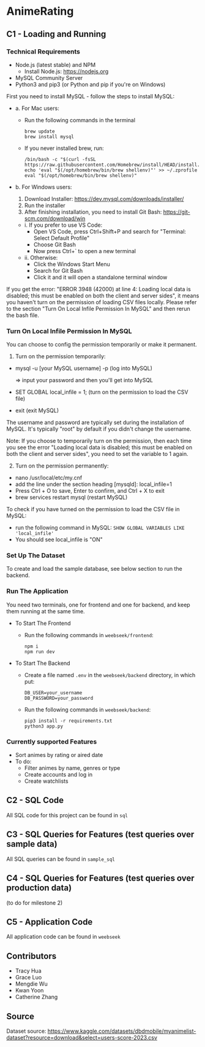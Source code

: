# AnimeRating
## C1 - Loading and Running
### Technical Requirements
- Node.js (latest stable) and NPM
  - Install Node.js: https://nodejs.org
- MySQL Community Server
- Python3 and pip3 (or Python and pip if you're on Windows)

First you need to install MySQL - follow the steps to install MySQL:
- a. For Mac users:
  - Run the following commands in the terminal
    ```
    brew update
    brew install mysql
    ```
  - If you never installed brew, run:
    ```
    /bin/bash -c "$(curl -fsSL https://raw.githubusercontent.com/Homebrew/install/HEAD/install.sh)"
    echo 'eval "$(/opt/homebrew/bin/brew shellenv)"' >> ~/.zprofile
    eval "$(/opt/homebrew/bin/brew shellenv)"
    ```

- b. For Windows users:
  1. Download Installer: https://dev.mysql.com/downloads/installer/
  2. Run the installer
  3. After finishing installation, you need to install Git Bash: https://git-scm.com/download/win
    - i. If you prefer to use VS Code:
      - Open VS Code, press Ctrl+Shift+P and search for "Terminal: Select Default Profile"
      - Choose Git Bash
      - Now press Ctrl+` to open a new terminal
    - ii. Otherwise:
      - Click the Windows Start Menu
      - Search for Git Bash
      - Click it and it will open a standalone terminal window

If you get the error:
"ERROR 3948 (42000) at line 4: Loading local data is disabled; this must be enabled on both the client and server sides", 
it means you haven't turn on the permission of loading CSV files locally. Please refer to the section "Turn On Local Infile Permission In MySQL" and then rerun the bash file.

### Turn On Local Infile Permission In MySQL
You can choose to config the permission temporarily or make it permanent.
1. Turn on the permission temporarily:
- mysql -u [your MySQL username] -p   (log into MySQL)

  => input your password and then you'll get into MySQL
- SET GLOBAL local_infile = 1;           (turn on the permission to load the CSV file)
- exit                                   (exit MySQL)

The username and password are typically set during the installation of MySQL. It's typically "root" by default if you didn't change the username.

Note: If you choose to temporarily turn on the permission, then each time you see the error "Loading local data is disabled; this must be enabled on both the client and server sides", you need to set the variable to 1 again.

2. Turn on the permission permanently:
- nano /usr/local/etc/my.cnf
- add the line under the section heading [mysqld]: local_infile=1
- Press Ctrl + O to save, Enter to confirm, and Ctrl + X to exit
- brew services restart mysql            (restart MySQL)

To check if you have turned on the permission to load the CSV file in MySQL:
- run the following command in MySQL: 
  ```SHOW GLOBAL VARIABLES LIKE 'local_infile'```
- You should see local_infile is "ON"


### Set Up The Dataset
To create and load the sample database, see below section to run the backend.

### Run The Application
You need two terminals, one for frontend and one for backend, and keep them running at the same time.
- To Start The Frontend
  - Run the following commands in ```weebseek/frontend```:
    ```
    npm i
    npm run dev
    ```

- To Start The Backend
  - Create a file named ```.env``` in the ```weebseek/backend``` directory, in which put:
    ```
    DB_USER=your_username
    DB_PASSWORD=your_password
    ```
  - Run the following commands in ```weebseek/backend```:
    ```
    pip3 install -r requirements.txt
    python3 app.py
    ```

### Currently supported Features
- Sort animes by rating or aired date
- To do:
  - Filter animes by name, genres or type
  - Create accounts and log in
  - Create watchlists

## C2 - SQL Code
All SQL code for this project can be found in ```sql```

## C3 - SQL Queries for Features (test queries over sample data)
All SQL queries can be found in ```sample_sql```

## C4 - SQL Queries for Features (test queries over production data)
(to do for milestone 2)

## C5 - Application Code
All application code can be found in ```weebseek```

## Contributors
- Tracy Hua
- Grace Luo
- Mengdie Wu
- Kwan Yoon
- Catherine Zhang

## Source
Dataset source: https://www.kaggle.com/datasets/dbdmobile/myanimelist-dataset?resource=download&select=users-score-2023.csv
